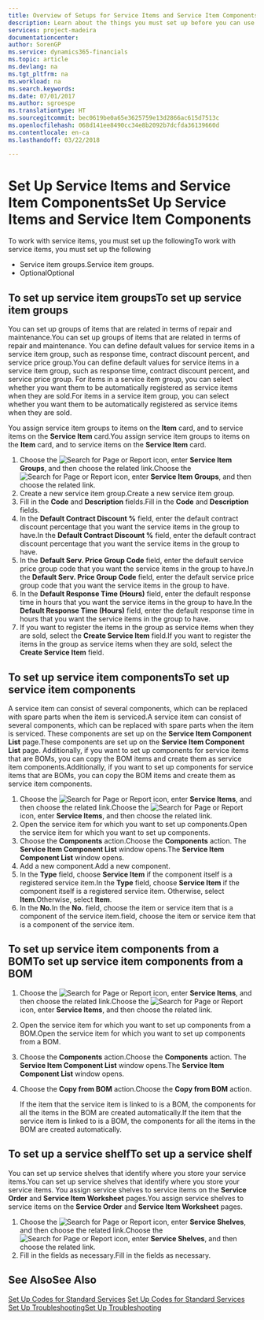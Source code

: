 ```yaml
---
title: Overview of Setups for Service Items and Service Item Components | Microsoft Docs
description: Learn about the things you must set up before you can use service items, including default values such as response time, contract discount percent, and service price group.
services: project-madeira
documentationcenter: 
author: SorenGP
ms.service: dynamics365-financials
ms.topic: article
ms.devlang: na
ms.tgt_pltfrm: na
ms.workload: na
ms.search.keywords: 
ms.date: 07/01/2017
ms.author: sgroespe
ms.translationtype: HT
ms.sourcegitcommit: bec0619be0a65e3625759e13d2866ac615d7513c
ms.openlocfilehash: 068d141ee8490cc34e8b2092b7dcfda36139660d
ms.contentlocale: en-ca
ms.lasthandoff: 03/22/2018

---
```

# <a name="set-up-service-items-and-service-item-components"></a><span data-ttu-id="57dab-103">Set Up Service Items and Service Item Components</span><span class="sxs-lookup"><span data-stu-id="57dab-103">Set Up Service Items and Service Item Components</span></span>
<span data-ttu-id="57dab-104">To work with service items, you must set up the following</span><span class="sxs-lookup"><span data-stu-id="57dab-104">To work with service items, you must set up the following</span></span>

* <span data-ttu-id="57dab-105">Service item groups.</span><span class="sxs-lookup"><span data-stu-id="57dab-105">Service item groups.</span></span> 
* <span data-ttu-id="57dab-106">Optional</span><span class="sxs-lookup"><span data-stu-id="57dab-106">Optional</span></span>

## <a name="to-set-up-service-item-groups"></a><span data-ttu-id="57dab-107">To set up service item groups</span><span class="sxs-lookup"><span data-stu-id="57dab-107">To set up service item groups</span></span>
<span data-ttu-id="57dab-108">You can set up groups of items that are related in terms of repair and maintenance.</span><span class="sxs-lookup"><span data-stu-id="57dab-108">You can set up groups of items that are related in terms of repair and maintenance.</span></span> <span data-ttu-id="57dab-109">You can define default values for service items in a service item group, such as response time, contract discount percent, and service price group.</span><span class="sxs-lookup"><span data-stu-id="57dab-109">You can define default values for service items in a service item group, such as response time, contract discount percent, and service price group.</span></span> <span data-ttu-id="57dab-110">For items in a service item group, you can select whether you want them to be automatically registered as service items when they are sold.</span><span class="sxs-lookup"><span data-stu-id="57dab-110">For items in a service item group, you can select whether you want them to be automatically registered as service items when they are sold.</span></span>  
  
<span data-ttu-id="57dab-111">You assign service item groups to items on the **Item** card, and to service items on the **Service Item** card.</span><span class="sxs-lookup"><span data-stu-id="57dab-111">You assign service item groups to items on the **Item** card, and to service items on the **Service Item** card.</span></span>  
  
1. <span data-ttu-id="57dab-112">Choose the ![Search for Page or Report](media/ui-search/search_small.png "Search for Page or Report icon") icon, enter **Service Item Groups**, and then choose the related link.</span><span class="sxs-lookup"><span data-stu-id="57dab-112">Choose the ![Search for Page or Report](media/ui-search/search_small.png "Search for Page or Report icon") icon, enter **Service Item Groups**, and then choose the related link.</span></span>  
2. <span data-ttu-id="57dab-113">Create a new service item group.</span><span class="sxs-lookup"><span data-stu-id="57dab-113">Create a new service item group.</span></span>  
3. <span data-ttu-id="57dab-114">Fill in the **Code** and **Description** fields.</span><span class="sxs-lookup"><span data-stu-id="57dab-114">Fill in the **Code** and **Description** fields.</span></span>  
4. <span data-ttu-id="57dab-115">In the **Default Contract Discount %** field, enter the default contract discount percentage that you want the service items in the group to have.</span><span class="sxs-lookup"><span data-stu-id="57dab-115">In the **Default Contract Discount %** field, enter the default contract discount percentage that you want the service items in the group to have.</span></span>  
5. <span data-ttu-id="57dab-116">In the **Default Serv. Price Group Code** field, enter the default service price group code that you want the service items in the group to have.</span><span class="sxs-lookup"><span data-stu-id="57dab-116">In the **Default Serv. Price Group Code** field, enter the default service price group code that you want the service items in the group to have.</span></span>  
6. <span data-ttu-id="57dab-117">In the **Default Response Time (Hours)** field, enter the default response time in hours that you want the service items in the group to have.</span><span class="sxs-lookup"><span data-stu-id="57dab-117">In the **Default Response Time (Hours)** field, enter the default response time in hours that you want the service items in the group to have.</span></span>  
7. <span data-ttu-id="57dab-118">If you want to register the items in the group as service items when they are sold, select the **Create Service Item** field.</span><span class="sxs-lookup"><span data-stu-id="57dab-118">If you want to register the items in the group as service items when they are sold, select the **Create Service Item** field.</span></span>  

## <a name="to-set-up-service-item-components"></a><span data-ttu-id="57dab-119">To set up service item components</span><span class="sxs-lookup"><span data-stu-id="57dab-119">To set up service item components</span></span>
<span data-ttu-id="57dab-120">A service item can consist of several components, which can be replaced with spare parts when the item is serviced.</span><span class="sxs-lookup"><span data-stu-id="57dab-120">A service item can consist of several components, which can be replaced with spare parts when the item is serviced.</span></span> <span data-ttu-id="57dab-121">These components are set up on the **Service Item Component List** page.</span><span class="sxs-lookup"><span data-stu-id="57dab-121">These components are set up on the **Service Item Component List** page.</span></span> <span data-ttu-id="57dab-122">Additionally, if you want to set up components for service items that are BOMs, you can copy the BOM items and create them as service item components.</span><span class="sxs-lookup"><span data-stu-id="57dab-122">Additionally, if you want to set up components for service items that are BOMs, you can copy the BOM items and create them as service item components.</span></span> 
  
1. <span data-ttu-id="57dab-123">Choose the ![Search for Page or Report](media/ui-search/search_small.png "Search for Page or Report icon") icon, enter **Service Items**, and then choose the related link.</span><span class="sxs-lookup"><span data-stu-id="57dab-123">Choose the ![Search for Page or Report](media/ui-search/search_small.png "Search for Page or Report icon") icon, enter **Service Items**, and then choose the related link.</span></span> 
2. <span data-ttu-id="57dab-124">Open the service item for which you want to set up components.</span><span class="sxs-lookup"><span data-stu-id="57dab-124">Open the service item for which you want to set up components.</span></span>  
3. <span data-ttu-id="57dab-125">Choose the **Components** action.</span><span class="sxs-lookup"><span data-stu-id="57dab-125">Choose the **Components** action.</span></span> <span data-ttu-id="57dab-126">The **Service Item Component List** window opens.</span><span class="sxs-lookup"><span data-stu-id="57dab-126">The **Service Item Component List** window opens.</span></span>  
4. <span data-ttu-id="57dab-127">Add a new component.</span><span class="sxs-lookup"><span data-stu-id="57dab-127">Add a new component.</span></span>  
5. <span data-ttu-id="57dab-128">In the **Type** field, choose **Service Item** if the component itself is a registered service item.</span><span class="sxs-lookup"><span data-stu-id="57dab-128">In the **Type** field, choose **Service Item** if the component itself is a registered service item.</span></span> <span data-ttu-id="57dab-129">Otherwise, select **Item**.</span><span class="sxs-lookup"><span data-stu-id="57dab-129">Otherwise, select **Item**.</span></span>  
6. <span data-ttu-id="57dab-130">In the **No.**</span><span class="sxs-lookup"><span data-stu-id="57dab-130">In the **No.**</span></span> <span data-ttu-id="57dab-131">field, choose the item or service item that is a component of the service item.</span><span class="sxs-lookup"><span data-stu-id="57dab-131">field, choose the item or service item that is a component of the service item.</span></span>  

## <a name="to-set-up-service-item-components-from-a-bom"></a><span data-ttu-id="57dab-132">To set up service item components from a BOM</span><span class="sxs-lookup"><span data-stu-id="57dab-132">To set up service item components from a BOM</span></span>
1.  <span data-ttu-id="57dab-133">Choose the ![Search for Page or Report](media/ui-search/search_small.png "Search for Page or Report icon") icon, enter **Service Items**, and then choose the related link.</span><span class="sxs-lookup"><span data-stu-id="57dab-133">Choose the ![Search for Page or Report](media/ui-search/search_small.png "Search for Page or Report icon") icon, enter **Service Items**, and then choose the related link.</span></span>  
2. <span data-ttu-id="57dab-134">Open the service item for which you want to set up components from a BOM.</span><span class="sxs-lookup"><span data-stu-id="57dab-134">Open the service item for which you want to set up components from a BOM.</span></span>  
3. <span data-ttu-id="57dab-135">Choose the **Components** action.</span><span class="sxs-lookup"><span data-stu-id="57dab-135">Choose the **Components** action.</span></span> <span data-ttu-id="57dab-136">The **Service Item Component List** window opens.</span><span class="sxs-lookup"><span data-stu-id="57dab-136">The **Service Item Component List** window opens.</span></span>  
4. <span data-ttu-id="57dab-137">Choose the **Copy from BOM** action.</span><span class="sxs-lookup"><span data-stu-id="57dab-137">Choose the **Copy from BOM** action.</span></span>  
  
    <span data-ttu-id="57dab-138">If the item that the service item is linked to is a BOM, the components for all the items in the BOM are created automatically.</span><span class="sxs-lookup"><span data-stu-id="57dab-138">If the item that the service item is linked to is a BOM, the components for all the items in the BOM are created automatically.</span></span>  

## <a name="to-set-up-a-service-shelf"></a><span data-ttu-id="57dab-139">To set up a service shelf</span><span class="sxs-lookup"><span data-stu-id="57dab-139">To set up a service shelf</span></span>
<span data-ttu-id="57dab-140">You can set up service shelves that identify where you store your service items.</span><span class="sxs-lookup"><span data-stu-id="57dab-140">You can set up service shelves that identify where you store your service items.</span></span> <span data-ttu-id="57dab-141">You assign service shelves to service items on the **Service Order** and **Service Item Worksheet** pages.</span><span class="sxs-lookup"><span data-stu-id="57dab-141">You assign service shelves to service items on the **Service Order** and **Service Item Worksheet** pages.</span></span>  
  
1. <span data-ttu-id="57dab-142">Choose the ![Search for Page or Report](media/ui-search/search_small.png "Search for Page or Report icon") icon, enter **Service Shelves**, and then choose the related link.</span><span class="sxs-lookup"><span data-stu-id="57dab-142">Choose the ![Search for Page or Report](media/ui-search/search_small.png "Search for Page or Report icon") icon, enter **Service Shelves**, and then choose the related link.</span></span>
2. <span data-ttu-id="57dab-143">Fill in the fields as necessary.</span><span class="sxs-lookup"><span data-stu-id="57dab-143">Fill in the fields as necessary.</span></span>

## <a name="see-also"></a><span data-ttu-id="57dab-144">See Also</span><span class="sxs-lookup"><span data-stu-id="57dab-144">See Also</span></span>
<span data-ttu-id="57dab-145">[Set Up Codes for Standard Services](service-how-setup-service-coding.md) </span><span class="sxs-lookup"><span data-stu-id="57dab-145">[Set Up Codes for Standard Services](service-how-setup-service-coding.md) </span></span>  
[<span data-ttu-id="57dab-146">Set Up Troubleshooting</span><span class="sxs-lookup"><span data-stu-id="57dab-146">Set Up Troubleshooting</span></span>](service-how-setup-troubleshooting.md)
